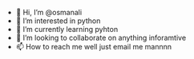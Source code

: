 - 👋 Hi, I’m @osmanali
- 👀 I’m interested in python
- 🌱 I’m currently learning pyhton
- 💞️ I’m looking to collaborate on anything inforamtive
- 📫 How to reach me well just email me mannnn 

<!---
osmnaali/osmnaali is a ✨ special ✨ repository because its `README.md` (this file) appears on your GitHub profile.
You can click the Preview link to take a look at your changes.
--->
